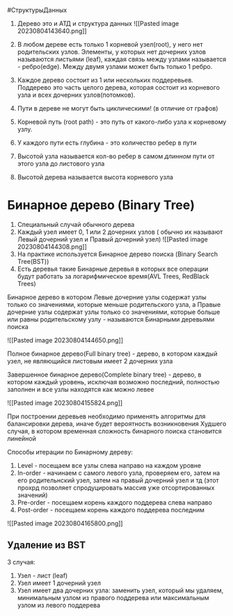#СтруктурыДанных 
1. Дерево это и АТД и структура данных
![[Pasted image 20230804143640.png]]

2. В любом дереве есть только 1  корневой узел(root), у него нет родительских узлов.  Элементы, у которых нет дочерних узлов называются листьями (leaf), каждая связь между узлами называется - ребро(edge). Между двумя узлами может быть только 1 ребро.
3. Каждое дерево состоит из 1 или нескольких поддеревьев. Поддерево это часть целого дерева, которая состоит из корневого узла и всех дочерних узлов(потомков). 
4. Пути в дереве не могут быть циклическими! (в отличие от графов)
5. Корневой путь (root path) - это путь от какого-либо узла к корневому узлу. 
6. У каждого пути есть глубина - это количество ребер в пути
7. Высотой узла называется кол-во ребер в самом *длинном* пути от этого узла до листового узла
8. Высотой дерева называется высота корневого узла

# Бинарное дерево (Binary Tree)

1. Специальный случай обычного дерева
2. Каждый узел имеет 0, 1 или 2 дочерних узлов ( обычно их называют Левый дочерний узел и Правый дочерний узел)
![[Pasted image 20230804144308.png]]
3. На практике используется Бинарное дерево поиска (Binary Search Tree(BST))
4. Есть деревья такие Бинарные деревья в которых все операции будут работать за логарифмическое время(AVL Trees, RedBlack Trees)

Бинарное дерево в котором Левые дочерние узлы содержат узлы только со значениями, которые меньше родительского узла, а Правые дочерние узлы содержат узлы только со значениями, которые больше или равны родительскому узлу - называются Бинарными деревьями поиска

![[Pasted image 20230804144650.png]]

Полное бинарное дерево(Full binary tree) - дерево, в котором каждый узел, не являющийся листовым имеет 2 дочерних узла

Завершенное бинарное дерево(Complete binary tree) - дерево, в котором  каждый уровень, исключая возможно последний, полностью заполнен и все узлы находятся как можно левее

![[Pasted image 20230804155824.png]]

При построении деревьев необходимо применять алгоритмы для балансировки дерева, иначе будет вероятность возникновения Худшего случая, в котором временная сложность бинарного поиска становится линейной

Способы итерации по Бинарному дереву:
1. Level - посещаем все узлы слева направо на каждом уровне
2. In-order - начинаем с самого левого узла, проверяем его, затем на его родительнский узел, затем на правый дочерний узел и тд (этот прохрд позволяет спродуцировать массив уже отсортированных значений)
3. Pre-order - посещаем корень каждого поддерева слева направо
4. Post-order - посещаем корень каждого поддерева последним

![[Pasted image 20230804165800.png]]

## Удаление из BST

3 случая:
1. Узел - лист (leaf)
2. Узел имеет 1 дочерний узел
3. Узел имеет два дочерних узла: заменить узел, который мы удаляем, минимальным узлом из правого поддерева или максимальным узлом из левого поддерева